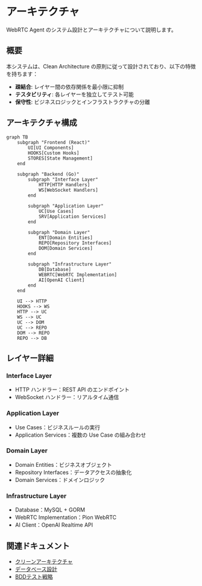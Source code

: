 # アーキテクチャ

WebRTC Agent のシステム設計とアーキテクチャについて説明します。

## 概要

本システムは、Clean Architecture の原則に従って設計されており、以下の特徴を持ちます：

- **疎結合**: レイヤー間の依存関係を最小限に抑制
- **テスタビリティ**: 各レイヤーを独立してテスト可能
- **保守性**: ビジネスロジックとインフラストラクチャの分離

## アーキテクチャ構成

```mermaid
graph TB
    subgraph "Frontend (React)"
        UI[UI Components]
        HOOKS[Custom Hooks]
        STORES[State Management]
    end

    subgraph "Backend (Go)"
        subgraph "Interface Layer"
            HTTP[HTTP Handlers]
            WS[WebSocket Handlers]
        end

        subgraph "Application Layer"
            UC[Use Cases]
            SRV[Application Services]
        end

        subgraph "Domain Layer"
            ENT[Domain Entities]
            REPO[Repository Interfaces]
            DOM[Domain Services]
        end

        subgraph "Infrastructure Layer"
            DB[Database]
            WEBRTC[WebRTC Implementation]
            AI[OpenAI Client]
        end
    end

    UI --> HTTP
    HOOKS --> WS
    HTTP --> UC
    WS --> UC
    UC --> DOM
    UC --> REPO
    DOM --> REPO
    REPO --> DB
```

## レイヤー詳細

### Interface Layer
- HTTP ハンドラー：REST API のエンドポイント
- WebSocket ハンドラー：リアルタイム通信

### Application Layer
- Use Cases：ビジネスルールの実行
- Application Services：複数の Use Case の組み合わせ

### Domain Layer
- Domain Entities：ビジネスオブジェクト
- Repository Interfaces：データアクセスの抽象化
- Domain Services：ドメインロジック

### Infrastructure Layer
- Database：MySQL + GORM
- WebRTC Implementation：Pion WebRTC
- AI Client：OpenAI Realtime API

## 関連ドキュメント

- [クリーンアーキテクチャ](clean-architecture.md)
- [データベース設計](database-design.md)
- [BDDテスト戦略](bdd-test-strategy.md)